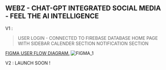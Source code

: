 ## WEBZ - CHAT-GPT INTEGRATED SOCIAL MEDIA - FEEL THE AI INTELLIGENCE

V1 : 
   > USER LOGIN - CONNECTED TO FIREBASE DATABASE
   > HOME PAGE WITH SIDEBAR
   > CALENDER SECTION
   > NOTIFICATION SECTION
   
   [FIGMA USER FLOW DIAGRAM.](https://www.figma.com/file/CRrqewigYPDzITlhgUTdwj/SOCIAL-MEDIA?node-id=0%3A1&t=tfwtBat4F7JYUyYD-1)
   ![FIGMA_1](/athul-22/blob/MAIN/WEBZ/SOCIAL%20MEDIA.png)
   
   
V2 : LAUNCH SOON !   
   
   
